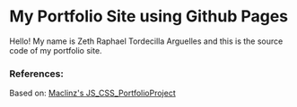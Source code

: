 # My Portfolio Site using Github Pages

Hello! My name is Zeth Raphael Tordecilla Arguelles and this is the source code of my portfolio site.

### References:
Based on: [Maclinz's JS_CSS_PortfolioProject](https://github.com/Maclinz/JS_CSS_PortfolioProject/tree/master)
